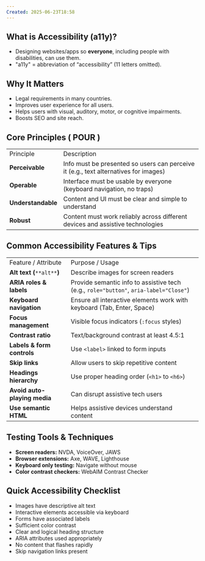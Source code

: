 ```yaml
---
Created: 2025-06-23T18:58
---
```

## What is Accessibility (a11y)?

- Designing websites/apps so **everyone**, including people with disabilities, can use them.
- "a11y" = abbreviation of “accessibility” (11 letters omitted).

  

## Why It Matters

- Legal requirements in many countries.
- Improves user experience for all users.
- Helps users with visual, auditory, motor, or cognitive impairments.
- Boosts SEO and site reach.

  

## Core Principles ( POUR )

|   |   |
|---|---|
|Principle|Description|
|**Perceivable**|Info must be presented so users can perceive it (e.g., text alternatives for images)|
|**Operable**|Interface must be usable by everyone (keyboard navigation, no traps)|
|**Understandable**|Content and UI must be clear and simple to understand|
|**Robust**|Content must work reliably across different devices and assistive technologies|

  

## Common Accessibility Features & Tips

|   |   |
|---|---|
|Feature / Attribute|Purpose / Usage|
|**Alt text (**`**alt**`**)**|Describe images for screen readers|
|**ARIA roles & labels**|Provide semantic info to assistive tech (e.g., `role="button"`, `aria-label="Close"`)|
|**Keyboard navigation**|Ensure all interactive elements work with keyboard (Tab, Enter, Space)|
|**Focus management**|Visible focus indicators (`:focus` styles)|
|**Contrast ratio**|Text/background contrast at least 4.5:1|
|**Labels & form controls**|Use `<label>` linked to form inputs|
|**Skip links**|Allow users to skip repetitive content|
|**Headings hierarchy**|Use proper heading order (`<h1>` to `<h6>`)|
|**Avoid auto-playing media**|Can disrupt assistive tech users|
|**Use semantic HTML**|Helps assistive devices understand content|

  

## Testing Tools & Techniques

- **Screen readers:** NVDA, VoiceOver, JAWS
- **Browser extensions:** Axe, WAVE, Lighthouse
- **Keyboard only testing:** Navigate without mouse
- **Color contrast checkers:** WebAIM Contrast Checker

  

## Quick Accessibility Checklist

- Images have descriptive alt text
- Interactive elements accessible via keyboard
- Forms have associated labels
- Sufficient color contrast
- Clear and logical heading structure
- ARIA attributes used appropriately
- No content that flashes rapidly
- Skip navigation links present